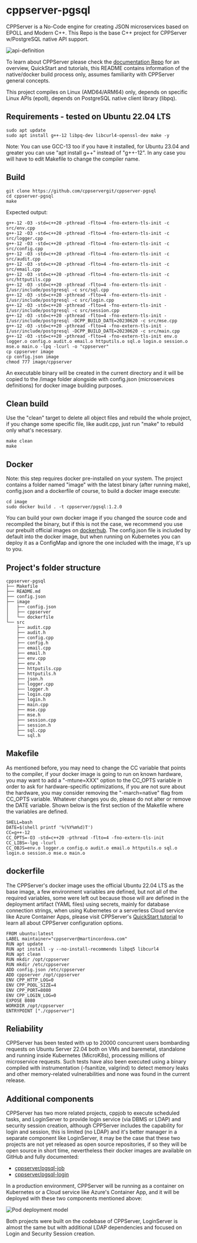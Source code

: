 # cppserver-pgsql

CPPServer is a No-Code engine for creating JSON microservices based on EPOLL and Modern C++.
This Repo is the base C++ project for CPPServer w/PostgreSQL native API support.

![api-definition](https://github.com/cppservergit/cppserver-pgsql/assets/126841556/c366e193-44ce-489f-93d6-61fabdab9fc6)

To learn about CPPServer please check the [documentation Repo](https://github.com/cppservergit/cppserver-docs) for an overview, QuickStart and tutorials, this README contains information of the native/docker build process only, assumes familiarity with CPPServer general concepts.

This project compiles on Linux (AMD64/ARM64) only, depends on specific Linux APIs (epoll), depends on PostgreSQL native client library (libpq).

## Requirements - tested on Ubuntu 22.04 LTS
```
sudo apt update
sudo apt install g++-12 libpq-dev libcurl4-openssl-dev make -y
```

Note: You can use GCC-13 too if you have it installed, for Ubuntu 23.04 and greater you can use "apt install g++" instead of "g++-12". In any case you will have to edit Makefile to change the compiler name.

## Build

```
git clone https://github.com/cppservergit/cppserver-pgsql
cd cppserver-pgsql
make
```

Expected output:
```
g++-12 -O3 -std=c++20 -pthread -flto=4 -fno-extern-tls-init -c src/env.cpp
g++-12 -O3 -std=c++20 -pthread -flto=4 -fno-extern-tls-init -c src/logger.cpp
g++-12 -O3 -std=c++20 -pthread -flto=4 -fno-extern-tls-init -c src/config.cpp
g++-12 -O3 -std=c++20 -pthread -flto=4 -fno-extern-tls-init -c src/audit.cpp
g++-12 -O3 -std=c++20 -pthread -flto=4 -fno-extern-tls-init -c src/email.cpp
g++-12 -O3 -std=c++20 -pthread -flto=4 -fno-extern-tls-init -c src/httputils.cpp
g++-12 -O3 -std=c++20 -pthread -flto=4 -fno-extern-tls-init -I/usr/include/postgresql -c src/sql.cpp
g++-12 -O3 -std=c++20 -pthread -flto=4 -fno-extern-tls-init -I/usr/include/postgresql -c src/login.cpp
g++-12 -O3 -std=c++20 -pthread -flto=4 -fno-extern-tls-init -I/usr/include/postgresql -c src/session.cpp
g++-12 -O3 -std=c++20 -pthread -flto=4 -fno-extern-tls-init -I/usr/include/postgresql -DCPP_BUILD_DATE=20230620 -c src/mse.cpp
g++-12 -O3 -std=c++20 -pthread -flto=4 -fno-extern-tls-init -I/usr/include/postgresql -DCPP_BUILD_DATE=20230620 -c src/main.cpp
g++-12 -O3 -std=c++20 -pthread -flto=4 -fno-extern-tls-init env.o logger.o config.o audit.o email.o httputils.o sql.o login.o session.o mse.o main.o -lpq -lcurl -o "cppserver"
cp cppserver image
cp config.json image
chmod 777 image/cppserver
```

An executable binary will be created in the current directory and it will be copied to the /image folder alongside with config.json (microservices definitions) for docker image building purposes.

## Clean build

Use the "clean" target to delete all object files and rebuild the whole project, if you change some specific file, like audit.cpp, just run "make" to rebuild only what's necessary.

```
make clean
make
```

## Docker

Note: this step requires docker pre-installed on your system.
The project contains a folder named "image" with the latest binary (after running make), config.json and a dockerfile of course, to build a docker image execute:
```
cd image
sudo docker build . -t cppserver/pgsql:1.2.0
```

You can build your own docker image if you changed the source code and recompiled the binary, but if this is not the case, we recommend you use our prebuilt official images on [dockerhub](https://hub.docker.com/repository/docker/cppserver/pgsql/general).
The config.json file is included by default into the docker image, but when running on Kubernetes you can deploy it as a ConfigMap and ignore the one included with the image, it's up to you.


## Project's folder structure

```
cppserver-pgsql
├── Makefile
├── README.md
├── config.json
├── image
│   ├── config.json
│   ├── cppserver
│   └── dockerfile
└── src
    ├── audit.cpp
    ├── audit.h
    ├── config.cpp
    ├── config.h
    ├── email.cpp
    ├── email.h
    ├── env.cpp
    ├── env.h
    ├── httputils.cpp
    ├── httputils.h
    ├── json.h
    ├── logger.cpp
    ├── logger.h
    ├── login.cpp
    ├── login.h
    ├── main.cpp
    ├── mse.cpp
    ├── mse.h
    ├── session.cpp
    ├── session.h
    ├── sql.cpp
    └── sql.h
```

## Makefile

As mentioned before, you may need to change the CC variable that points to the compiler, if your docker image is going to run on known hardware, you may want to add a "-mtune=XXX" option to the CC_OPTS variable in order to ask for hardware-specific optimizations, if you are not sure about the hardware, you may consider removing the "-march=native" flag from CC_OPTS variable. Whatever changes you do, please do not alter or remove the DATE variable. Shown below is the first section of the Makefile where the variables are defined.
```
SHELL=bash
DATE=$(shell printf '%(%Y%m%d)T')
CC=g++-12
CC_OPTS=-O3 -std=c++20 -pthread -flto=4 -fno-extern-tls-init
CC_LIBS=-lpq -lcurl
CC_OBJS=env.o logger.o config.o audit.o email.o httputils.o sql.o login.o session.o mse.o main.o
```

## dockerfile

The CPPServer's docker image uses the official Ubuntu 22.04 LTS as the base image, a few environment variables are defined, but not all of the required variables, some were left out because those will are defined in the deployment artifact (YAML files) using secrets, mainly for database connection strings, when using Kubernetes or a serverless Cloud service like Azure Container Apps, please visit CPPServer's [QuickStart tutorial](https://github.com/cppservergit/cppserver-docs/blob/main/quickstart.md) to learn all about CPPServer configuration options.

```
FROM ubuntu:latest
LABEL maintainer="cppserver@martincordova.com"
RUN apt update
RUN apt install -y --no-install-recommends libpq5 libcurl4
RUN apt clean
RUN mkdir /opt/cppserver
RUN mkdir /etc/cppserver
ADD config.json /etc/cppserver
ADD cppserver /opt/cppserver
ENV CPP_HTTP_LOG=0
ENV CPP_POOL_SIZE=4
ENV CPP_PORT=8080
ENV CPP_LOGIN_LOG=0
EXPOSE 8080
WORKDIR /opt/cppserver
ENTRYPOINT ["./cppserver"]
```

## Reliability

CPPServer has been tested with up to 20000 concurrent users bombarding requests on Ubuntu Server 22.04 both on VMs and baremetal, standalone and running inside Kubernetes (MicroK8s), processing millions of microservice requests. Such tests have also been executed using a binary compiled with instrumentation (-fsanitize, valgrind) to detect memory leaks and other memory-related vulnerabilities and none was found in the current release.

## Additional components

CPPServer has two more related projects, cppjob to execute scheduled tasks, and LoginServer to provide login service (via DBMS or LDAP) and security session creation, although CPPServer includes the capability for login and session, this is limited (no LDAP) and it's better manager in a separate component like LoginServer, it may be the case that these two projects are not yet released as open source repositories, if so they will be open source in short time, nevertheless their docker images are available on GitHub and fully documented:

* [cppserver/pgsql-job](https://hub.docker.com/r/cppserver/pgsql-job)
* [cppserver/pgsql-login](https://hub.docker.com/r/cppserver/pgsql-job)

In a production environment, CPPServer will be running as a container on Kubernetes or a Cloud service like Azure's Container App, and it will be deployed with these two components mentioned above:

![Pod deployment model](https://github.com/cppservergit/cppserver-pgsql/assets/126841556/45b023cd-fd1a-49c0-b82f-2429ac4ba6db)

Both projects were built on the codebase of CPPServer, LoginServer is almost the same but with additional LDAP dependencies and focused on Login and Security Session creation.

